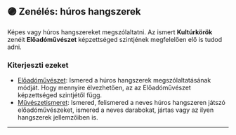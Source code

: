 ## 🟣 Zenélés: húros hangszerek

Képes vagy húros hangszereket megszólaltatni. Az ismert **Kultúrkörök** zenéit **Előadóművészet** képzettséged szintjének megfelelően elő is tudod adni.

### Kiterjeszti ezeket

- [Előadóművészet](../kepzettsegek.szekunder/eloadomuveszet.md): Ismered a húros hangszerek megszólaltatásának módját. Hogy mennyire élvezhetően, az az Előadóművészet képzettséged szintjétől függ.
- [Művészetismeret](../kepzettsegek.szekunder/muveszetismeret.md): Ismered, felismered a neves húros hangszeren játszó előadóművészeket, ismered a neves darabokat, jártas vagy az ilyen hangszerek jellemzőiben is.

---
